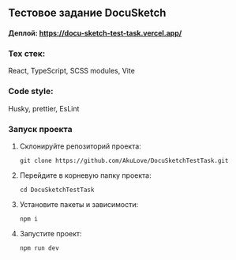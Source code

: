 ## Тестовое задание DocuSketch

#### Деплой: https://docu-sketch-test-task.vercel.app/

### Тех стек:

React, TypeScript, SCSS modules, Vite

### Code style:

Husky, prettier, EsLint

### Запуск проекта

1.  Склонируйте репозиторий проекта:

        git clone https://github.com/AkuLove/DocuSketchTestTask.git

2.  Перейдите в корневую папку проекта:

        cd DocuSketchTestTask

3.  Установите пакеты и зависимости:

        npm i

4.  Запустите проект:

        npm run dev

